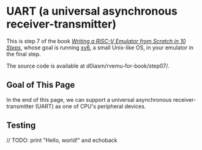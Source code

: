 # UART \(a universal asynchronous receiver-transmitter\)

This is step 7 of the book [_Writing a RISC-V Emulator from Scratch in 10 Steps_](./), whose goal is running [xv6](https://github.com/mit-pdos/xv6-riscv), a small Unix-like OS, in your emulator in the final step.

The source code is available at d0iasm/rvemu-for-book/step07/.

## Goal of This Page

In the end of this page, we can support a universal asynchronous receiver-transmitter \(UART\) as one of CPU's peripheral devices.

## Testing

// TODO: print "Hello, world!" and echoback


